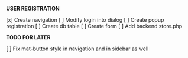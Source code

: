 **USER REGISTRATION**

[x] Create navigation
[ ] Modify login into dialog
[ ] Create popup registration
[ ] Create db table
[ ] Create form
[ ] Add backend store.php


**TODO FOR LATER**

[ ] Fix mat-button style in navigation and in sidebar as well